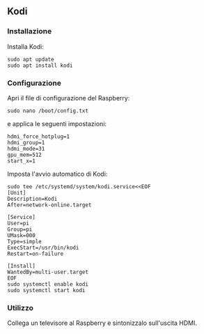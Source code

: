 ## Kodi

### Installazione

Installa Kodi:
```
sudo apt update
sudo apt install kodi
```

### Configurazione

Apri il file di configurazione del Raspberry:
```
sudo nano /boot/config.txt
```

e applica le seguenti impostazioni:
```
hdmi_force_hotplug=1
hdmi_group=1
hdmi_mode=31
gpu_mem=512
start_x=1
```

Imposta l'avvio automatico di Kodi:
```
sudo tee /etc/systemd/system/kodi.service<<EOF
[Unit]
Description=Kodi
After=network-online.target

[Service]
User=pi
Group=pi
UMask=000
Type=simple
ExecStart=/usr/bin/kodi
Restart=on-failure

[Install]
WantedBy=multi-user.target
EOF
sudo systemctl enable kodi
sudo systemctl start kodi
```

### Utilizzo

Collega un televisore al Raspberry e sintonizzalo sull'uscita HDMI.
